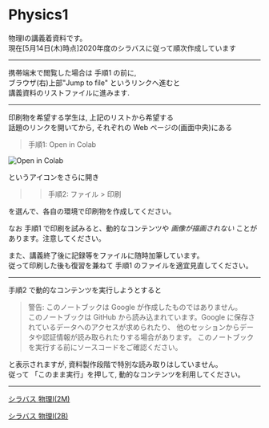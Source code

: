 # Physics1

物理Iの講義着資料です。  
現在[5月14日(木)時点]2020年度のシラバスに従って順次作成しています

---
携帯端末で閲覧した場合は 手順1 の前に,   
ブラウザ(右)上部"Jump to file" というリンクへ進むと  
講義資料のリストファイルに進みます.

---

印刷物を希望する学生は, 上記のリストから希望する  
話題のリンクを開いてから, それぞれの Web ページの(画面中央)にある

> 手順1: Open in Colab

![Open in Colab](https://camo.githubusercontent.com/52feade06f2fecbf006889a904d221e6a730c194/68747470733a2f2f636f6c61622e72657365617263682e676f6f676c652e636f6d2f6173736574732f636f6c61622d62616467652e737667)

というアイコンをさらに開き
>> 手順2: ファイル > 印刷

を選んで、各自の環境で印刷物を作成してください。

なお 手順1 で印刷を試みると、動的なコンテンツや
*画像が描画されない* ことがあります。注意してください。

また、講義終了後に記録等をファイルに随時加筆しています。  
従って印刷した後も復習を兼ねて 手順1 のファイルを適宜見直してください。

---
手順2 で動的なコンテンツを実行しようとすると
> 警告: このノートブックは Google が作成したものではありません。  
> このノートブックは GitHub から読み込まれています。Google に保存されているデータへのアクセスが求められたり、
> 他のセッションからデータや認証情報が読み取られたりする場合があります。
> このノートブックを実行する前にソースコードをご確認ください。

と表示されますが, 資料製作段階で特別な読み取りはしていません。  
従って 「このまま実行」を押して, 動的なコンテンツを利用してください。

---

[シラバス 物理Ⅰ(2M)](https://syllabus.kosen-k.go.jp/Pages/PublicSyllabus?school_id=08&department_id=11&subject_id=0031&year=2019&lang=ja)

[シラバス 物理Ⅰ(2B)](https://syllabus.kosen-k.go.jp/Pages/PublicSyllabus?school_id=08&department_id=11&subject_id=0036&year=2019&lang=ja)


